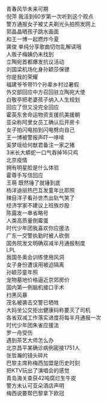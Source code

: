 青春风华未来可期  
倪萍 我活到60岁第一次听到这个观点  
警方通报女子被丈夫剃光头拍照发网上  
郭晶晶晒孩子跳水画面  
和王一博一起燃炸今夏  
龚俊 单纯分享歌曲切勿乱解读哦  
人贩子梅姨仍未找到  
立陶宛首都爆发抗议活动  
刘国梁机场化身孙颖莎保镖  
你是我的荣耀  
福建爷爷带11个孙辈乡村过暑假  
外交部回应中方召回驻立陶宛大使  
白敬亭把老婆孩子纳入人生规划  
回应了但又没完全回应  
霍英东舍命运物资支援抗美援朝  
亚朵称阿里女员工确认后开房卡  
女子拍闪电拍到闪电劈向自己  
王一博被警报声吓一哆嗦  
奚梦瑶给何猷君备注一家之猪  
3米长大蟒蛇一口气吞掉16只鸡  
北京疫情  
拥有明星脸是什么体验  
霍尊手写信回应  
王萌 既然锤了就锤到底  
杨洋迪丽热巴互发童年比耶照  
辣目洋子看孙世杰出轨气笑了  
经济学家不建议上班族炒股  
陈露发一串省略号  
人类高质量倒霉蛋  
时代少年团我喜欢你应援法  
广东一交警执勤时被人砍倒  
国务院发文明确双减半月通报制度  
LPL  
我国冬奥会训练使用风洞  
女子身份遭误用被迫隔离  
孙颖莎童年照  
宠物墓地价格逼近京郊房价  
国内第一例脑机接口手术  
扫黑风暴  
茂名被袭击交警已牺牲  
大妈坐公交拒出健康码称要灭了司机  
各省双减工作落实进度将每半月通报一次  
时代少年团朱雀应援法  
罗一舟受伤  
遇到茶艺大师怎么办  
北京昌平某确诊病例密接1751人  
张哲瀚的镜头碎片  
巴黎主席称梅西加盟是历史时刻  
把KTV玩出了演唱会的感觉  
青岛海关查获42吨腐烂生牛皮  
警方未认可亚朵酒店声明  
梅西说要帮巴黎拿下欧冠  
